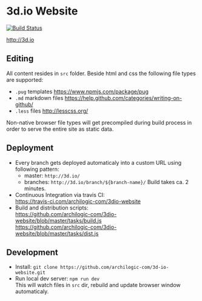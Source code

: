 # 3d.io Website

[![Build Status](https://travis-ci.com/archilogic-com/3dio-website.svg?token=EqpLsvSSqfB8oaHTPxqV&branch=master)](https://travis-ci.com/archilogic-com/3dio-website)

http://3d.io

## Editing

All content resides in `src` folder. Beside html and css the following file types are supported:
* `.pug` templates https://www.npmjs.com/package/pug
* `.md` markdown files https://help.github.com/categories/writing-on-github/
* `.less` files http://lesscss.org/

Non-native browser file types will get precompiled during build process in order to serve the entire site as static data.

## Deployment

* Every branch gets deployed automaticaly into a custom URL using following pattern:
  * master: `http://3d.io/`
  * branches: `http://3d.io/branch/${branch-name}/`
  Build takes ca. 2 minutes.
* Continuous Integration via travis CI:<br>
  https://travis-ci.com/archilogic-com/3dio-website
* Build and distribution scripts:<br>
  https://github.com/archilogic-com/3dio-website/blob/master/tasks/build.js<br>
  https://github.com/archilogic-com/3dio-website/blob/master/tasks/dist.js<br>

## Development

* Install: `git clone https://github.com/archilogic-com/3d-io-website.git`
* Run local dev server: `npm run dev`<br>
  This will watch files in `src` dir, rebuild and update browser window automaticaly.
